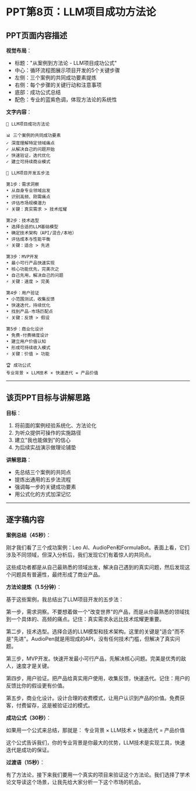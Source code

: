 # PPT第8页：LLM项目成功方法论

## PPT页面内容描述

**视觉布局**：
- 标题："从案例到方法论 - LLM项目成功公式"
- 中心：循环流程图展示项目开发的5个关键步骤
- 左侧：三个案例的共同成功要素提炼
- 右侧：每个步骤的关键行动和注意事项
- 底部：成功公式总结
- 配色：专业的蓝紫色调，体现方法论的系统性

**文字内容**：
```
🎯 LLM项目成功方法论

📊 三个案例的共同成功要素
✓ 深度理解特定领域痛点
✓ 从解决自己的问题开始
✓ 快速验证，迭代优化
✓ 建立可持续商业模式

🔄 LLM项目开发五步法

第1步：需求洞察
• 从自身专业领域出发
• 识别高频、刚需痛点
• 评估市场规模潜力
⚡ 关键：真实需求 > 技术炫耀

第2步：技术选型
• 选择合适的LLM基础模型
• 确定技术架构（API/混合/本地）
• 评估成本与性能平衡
⚡ 关键：适合 > 先进

第3步：MVP开发
• 最小可行产品快速实现
• 核心功能优先，完美次之
• 自己先用，解决自己的问题
⚡ 关键：速度 > 完美

第4步：用户验证
• 小范围测试，收集反馈
• 快速迭代，持续优化
• 找到产品-市场匹配点
⚡ 关键：反馈 > 假设

第5步：商业化设计
• 免费-付费梯度设计
• 建立用户价值认知
• 形成可持续收入模式
⚡ 关键：价值 > 功能

🏆 成功公式
专业背景 × LLM技术 × 快速迭代 = 产品价值
```

---

## 该页PPT目标与讲解思路

**目标**：
1. 将前面的案例经验系统化、方法论化
2. 为听众提供可操作的实施路径
3. 建立"我也能做到"的信心
4. 为后续实战演示做理论铺垫

**讲解思路**：
- 先总结三个案例的共同点
- 提炼出通用的五步法流程
- 强调每一步的关键成功要素
- 用公式化的方式加深记忆

---

## 逐字稿内容

**案例总结（45秒）**：

刚才我们看了三个成功案例：Leo AI、AudioPen和FormulaBot。表面上看，它们涉及不同领域，但深入分析后，我们发现它们有着惊人的共同点。

这些成功者都是从自己最熟悉的领域出发，解决自己遇到的真实问题，然后发现这个问题具有普遍性，最终形成了商业产品。

**方法论提炼（1.5分钟）**：

基于这些案例，我总结出了LLM项目开发的五步法：

第一步，需求洞察。不要想着做一个"改变世界"的产品，而是从你最熟悉的领域找到一个具体的、高频的痛点。记住：真实需求永远比技术炫耀更重要。

第二步，技术选型。选择合适的LLM模型和技术架构。这里的关键是"适合"而不是"先进"。AudioPen就是用现成的API，没有任何技术门槛，但解决了真实问题。

第三步，MVP开发。快速开发最小可行产品，先解决核心问题。完美是优秀的敌人，速度才是关键。

第四步，用户验证。把产品给真实用户使用，收集反馈，快速迭代。记住：用户的反馈比你的假设更有价值。

第五步，商业化设计。设计合理的收费模式，让用户认识到产品的价值。免费获客，付费留存，这是被验证过的模式。

**成功公式（30秒）**：

如果用一个公式来总结，那就是：
专业背景 × LLM技术 × 快速迭代 = 产品价值

这个公式告诉我们，你的专业背景是你最大的优势，LLM技术是实现工具，快速迭代是成功的保证。

**过渡语（15秒）**：

有了方法论，接下来我们要用一个真实的项目来验证这个方法论。我们选择了学术论文导读这个场景，让我先给大家分析一下这个市场的机会。 